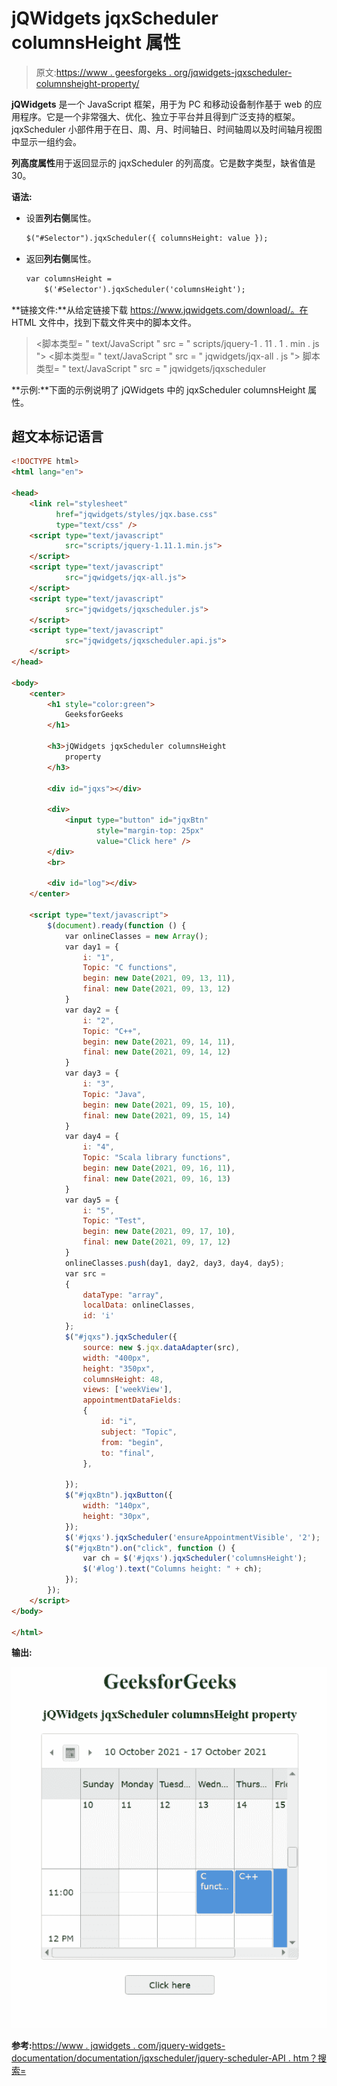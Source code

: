 # jQWidgets jqxScheduler columnsHeight 属性

> 原文:[https://www . geesforgeks . org/jqwidgets-jqxscheduler-columnsheight-property/](https://www.geeksforgeeks.org/jqwidgets-jqxscheduler-columnsheight-property/)

**jQWidgets** 是一个 JavaScript 框架，用于为 PC 和移动设备制作基于 web 的应用程序。它是一个非常强大、优化、独立于平台并且得到广泛支持的框架。jqxScheduler 小部件用于在日、周、月、时间轴日、时间轴周以及时间轴月视图中显示一组约会。

**列高度属性**用于返回显示的 jqxScheduler 的列高度。它是数字类型，缺省值是 30。

**语法:**

*   设置**列右侧**属性。

    ```html
    $("#Selector").jqxScheduler({ columnsHeight: value });
    ```

*   返回**列右侧**属性。

    ```html
    var columnsHeight = 
        $('#Selector').jqxScheduler('columnsHeight');
    ```

**链接文件:**从给定链接下载 https://www.jqwidgets.com/download/。在 HTML 文件中，找到下载文件夹中的脚本文件。

> <link rel="”stylesheet”" href="”jqwidgets/styles/jqx.base.css”" type="”text/css”">
> <脚本类型= " text/JavaScript " src = " scripts/jquery-1 . 11 . 1 . min . js "></脚本>
> <脚本类型= " text/JavaScript " src = " jqwidgets/jqx-all . js "></脚本>
> 脚本类型= " text/JavaScript " src = " jqwidgets/jqxscheduler

**示例:**下面的示例说明了 jQWidgets 中的 jqxScheduler columnsHeight 属性。

## 超文本标记语言

```html
<!DOCTYPE html>
<html lang="en">

<head>
    <link rel="stylesheet" 
          href="jqwidgets/styles/jqx.base.css" 
          type="text/css" />
    <script type="text/javascript" 
            src="scripts/jquery-1.11.1.min.js">
    </script>
    <script type="text/javascript" 
            src="jqwidgets/jqx-all.js">
    </script>
    <script type="text/javascript" 
            src="jqwidgets/jqxscheduler.js">
    </script>
    <script type="text/javascript"
            src="jqwidgets/jqxscheduler.api.js">
    </script>
</head>

<body>
    <center>
        <h1 style="color:green">
            GeeksforGeeks
        </h1>

        <h3>jQWidgets jqxScheduler columnsHeight
            property
        </h3>

        <div id="jqxs"></div>

        <div>
            <input type="button" id="jqxBtn" 
                   style="margin-top: 25px" 
                   value="Click here" />
        </div>
        <br>

        <div id="log"></div>
    </center>

    <script type="text/javascript">
        $(document).ready(function () {
            var onlineClasses = new Array();
            var day1 = {
                i: "1",
                Topic: "C functions",
                begin: new Date(2021, 09, 13, 11),
                final: new Date(2021, 09, 13, 12)
            }
            var day2 = {
                i: "2",
                Topic: "C++",
                begin: new Date(2021, 09, 14, 11),
                final: new Date(2021, 09, 14, 12)
            }
            var day3 = {
                i: "3",
                Topic: "Java",
                begin: new Date(2021, 09, 15, 10),
                final: new Date(2021, 09, 15, 14)
            }
            var day4 = {
                i: "4",
                Topic: "Scala library functions",
                begin: new Date(2021, 09, 16, 11),
                final: new Date(2021, 09, 16, 13)
            }
            var day5 = {
                i: "5",
                Topic: "Test",
                begin: new Date(2021, 09, 17, 10),
                final: new Date(2021, 09, 17, 12)
            }
            onlineClasses.push(day1, day2, day3, day4, day5);
            var src =
            {
                dataType: "array",
                localData: onlineClasses,
                id: 'i'
            };
            $("#jqxs").jqxScheduler({
                source: new $.jqx.dataAdapter(src),
                width: "400px",
                height: "350px",
                columnsHeight: 48,
                views: ['weekView'],
                appointmentDataFields:
                {
                    id: "i",
                    subject: "Topic",
                    from: "begin",
                    to: "final",
                },

            });
            $("#jqxBtn").jqxButton({
                width: "140px",
                height: "30px",
            });
            $('#jqxs').jqxScheduler('ensureAppointmentVisible', '2');
            $("#jqxBtn").on("click", function () {
                var ch = $('#jqxs').jqxScheduler('columnsHeight');
                $('#log').text("Columns height: " + ch);
            });
        });
    </script>
</body>

</html>
```

**输出:**

![](img/c879f2b726067352f6284bec8679f210.png)

**参考:**[https://www . jqwidgets . com/jquery-widgets-documentation/documentation/jqxscheduler/jquery-scheduler-API . htm？搜索=](https://www.jqwidgets.com/jquery-widgets-documentation/documentation/jqxscheduler/jquery-scheduler-api.htm?search=)